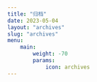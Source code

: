 ```yaml
---
title: "归档"
date: 2023-05-04
layout: "archives"
slug: "archives"
menu:
    main:
        weight: -70
        params: 
            icon: archives
---
```


